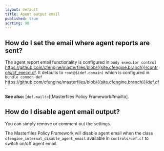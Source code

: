 ```yaml
---
layout: default
title: Agent output email
published: true
sorting: 90
---
```


## How do I set the email where agent reports are sent?

The agent report email functionality is configured in `body executor control`
https://github.com/cfengine/masterfiles/blob/{{site.cfengine.branch}}/controls/cf_execd.cf.
It defaults to `root@$(def.domain)` which is configured in `bundle common def`
https://github.com/cfengine/masterfiles/blob/{{site.cfengine.branch}}/def.cf.

**See also:** [`def.mailto`][Masterfiles Policy Framework#mailto].

## How do I disable agent email output?

You can simply remove or comment out the settings.

The Masterfiles Policy Framework will disable agent email when the class
`cfengine_internal_disable_agent_email` available in `controls/def.cf` to
switch on/off agent email.
